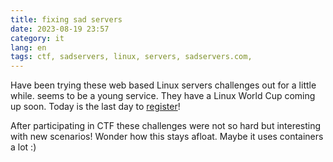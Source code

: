 ```yaml
---
title: fixing sad servers 
date: 2023-08-19 23:57
category: it
lang: en
tags: ctf, sadservers, linux, servers, sadservers.com, 
---
```


Have been trying these web based Linux servers challenges out for a little while. seems to be a young service. They have a Linux World Cup coming up soon. Today is the last day to [register](https://linuxworldcup.com/)!

After participating in CTF these challenges were not so hard but interesting with new scenarios! Wonder how this stays afloat. Maybe it uses containers a lot :)
